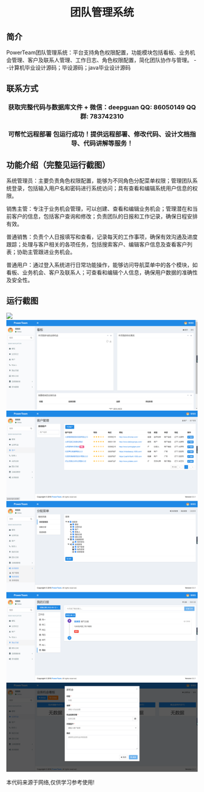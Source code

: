 <p><h1 align="center">团队管理系统</h1></p>

## 简介
PowerTeam团队管理系统：平台支持角色权限配置，功能模块包括看板、业务机会管理、客户及联系人管理、工作日志、角色权限配置，简化团队协作与管理。    --计算机毕业设计源码；毕设源码；java毕业设计源码


## 联系方式
<p><h3 align="center">获取完整代码与数据库文件 + 微信：deepguan QQ: 86050149 QQ群: 783742310</h3></p>
<p><h3 align="center">可帮忙远程部署 包运行成功！提供远程部署、修改代码、设计文档指导、代码讲解等服务！</h3></p>

## 功能介绍（完整见运行截图）
系统管理员：主要负责角色权限配置，能够为不同角色分配菜单权限；管理团队系统登录，包括输入用户名和密码进行系统访问；具有查看和编辑系统用户信息的权限。

销售主管：专注于业务机会管理，可以创建、查看和编辑业务机会；管理潜在和当前客户的信息，包括客户查询和修改；负责团队的日报和工作记录，确保日程安排有效。

普通销售：负责个人日报填写和查看，记录每天的工作事项，确保有效沟通及进度跟踪；处理与客户相关的各项任务，包括搜索客户、编辑客户信息及查看客户列表；协助主管跟进业务机会。

普通用户：通过登入系统进行日常功能操作，能够访问导航菜单中的各个模块，如看板、业务机会、客户及联系人；可查看和编辑个人信息，确保用户数据的准确性及安全性。


## 运行截图
![](imgs/588112-20220612120247005-1757876837.png)
![](imgs/588112-20220612120259712-1097019467.png)
![](imgs/588112-20220612120305832-1086331836.png)
![](imgs/588112-20220612120311653-477074982.png)
![](imgs/588112-20220612120316971-1119210012.png)
![](imgs/588112-20220612120322149-466684844.png)

<p>本代码来源于网络,仅供学习参考使用!</p>
